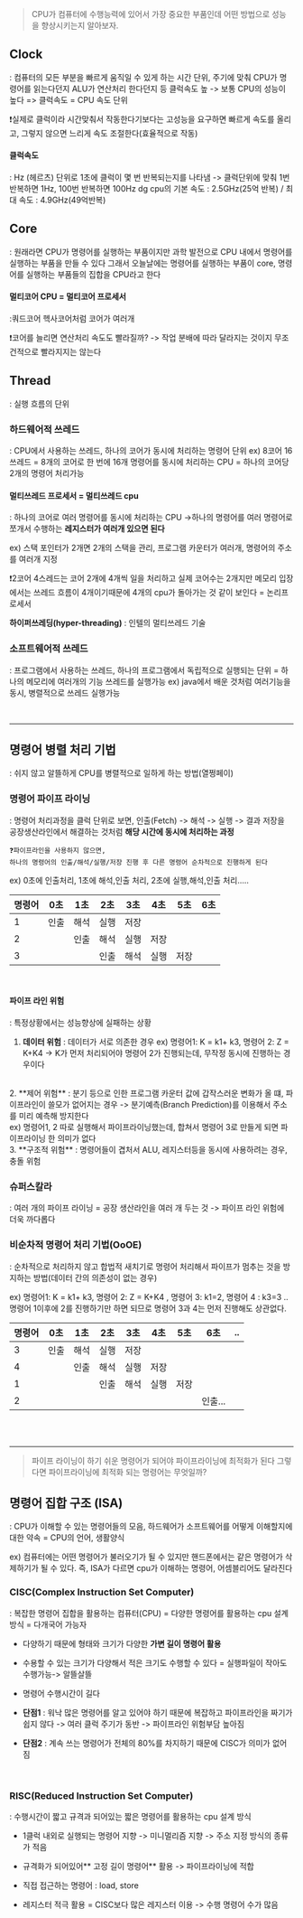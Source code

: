 > CPU가 컴퓨터에 수행능력에 있어서 가장 중요한 부품인데
> 어떤 방법으로 성능을 향상시키는지 알아보자.

## Clock
: 컴퓨터의 모든 부분을 빠르게 움직일 수 있게 하는 시간 단위, 주기에 맞춰 CPU가 명령어를 읽는다던지 ALU가 연산처리 한다던지 등
클럭속도 높 ->  보통 CPU의 성능이 높다 => 클럭속도 = CPU 속도 단위

❗️실제로 클럭이라 시간맞춰서 작동한다기보다는 고성능을 요구하면 빠르게 속도를 올리고, 그렇지 않으면 느리게 속도 조절한다(효율적으로 작동)

#### 클럭속도 
: Hz (헤르츠) 단위로 1초에 클럭이 몇 번 반복되는지를 나타냄
-> 클럭단위에 맞춰 1번 반복하면 1Hz, 100번 반복하면 100Hz
dg
cpu의 기본 속도 : 2.5GHz(25억 반복) / 최대 속도 : 4.9GHz(49억반복)


## Core
: 원래라면 CPU가 명령어를 실행하는 부품이지만 과학 발전으로 CPU 내에서 명령어를 실행하는 부품을 만들 수 있다 그래서 오늘날에는 명령어를 실행하는 부품이 core, 명령어를 실행하는 부품들의 집합을 CPU라고 한다

#### 멀티코어 CPU = 멀티코어 프로세서
:쿼드코어 헥사코어처럼 코어가 여러개

❗️코어를 늘리면 연산처리 속도도 빨라질까? -> 작업 분배에 따라 달라지는 것이지 무조건적으로 빨라지지는 않는다

## Thread
: 실행 흐름의 단위

### 하드웨어적 쓰레드
: CPU에서 사용하는 쓰레드, 하나의 코어가 동시에 처리하는 명령어 단위
ex) 8코어 16쓰레드 = 8개의 코어로 한 번에 16개 명령어를 동시에 처리하는 CPU = 하나의 코어당 2개의 명령어 처리가능

#### 멀티쓰레드 프로세서 = 멀티쓰레드 cpu
: 하나의 코어로 여러 명령어를 동시에 처리하는 CPU
->하나의 명령어를 여러 명령어로 쪼개서 수행하는 **레지스터가 여러개 있으면 된다**

ex) 스택 포인터가 2개면 2개의 스택을 관리, 프로그램 카운터가 여러개, 명령어의 주소를 여러개 지정

❗️2코어 4스레드는 코어 2개에 4개씩 일을 처리하고 실제 코어수는 2개지만 메모리 입장에서는 쓰레드 흐름이 4개이기때문에 4개의 cpu가 돌아가는 것 같이 보인다 = 논리프로세서

**하이퍼쓰레딩(hyper-threading)** : 인텔의 멀티쓰레드 기술


### 소프트웨어적 쓰레드
: 프로그램에서 사용하는 쓰레드, 하나의 프로그램에서 독립적으로 실행되는 단위 = 하나의 메모리에 여러개의 기능 쓰레드를 실행가능
ex) java에서 배운 것처럼 여러기능을 동시, 병렬적으로 쓰레드 실행가능

<br>

---
## 명령어 병렬 처리 기법
: 쉬지 않고 알뜰하게 CPU를 병렬적으로 일하게 하는 방법(열쩡페이)
### 명령어 파이프 라이닝
: 명령어 처리과정을 클럭 단위로 보면, 인출(Fetch) -> 해석 -> 실행 -> 결과 저장을 공장생산라인에서 해결하는 것처럼 **해당 시간에 동시에 처리하는 과정**
					
    ❓파이프라인을 사용하지 않으면,
    하나의 명령어의 인출/해석/실행/저장 진행 후 다른 명령어 순차적으로 진행하게 된다

ex) 0초에 인출처리, 1초에 해석,인출 처리, 2초에 실행,해석,인출 처리.....

|명령어| 0초 | 1초 | 2초 | 3초 |4초|5초|6초|
|---| --- | --- | --- | --- |---|---|---|
|1|인출|해석|실행|저장|
|2||인출|해석|실행|저장|
|3|||인출|해석|실행|저장||
<br>

#### 파이프 라인 위험
: 특정상황에서는 성능향상에 실패하는 상황

1. **데이터 위험** : 데이터가 서로 의존한 경우
ex) 명령어1: K = k1+ k3, 명령어 2: Z = K+K4 -> K가 먼저 처리되어야 명령어 2가 진행되는데, 무작정 동시에 진행하는 경우이다
<br>
2. **제어 위험** : 분기 등으로 인한 프로그램 카운터 값에 갑작스러운 변화가 올 떄, 파이프라인이 쓸모가 없어지는 경우
-> 분기예측(Branch Prediction)를 이용해서 주소를 미리 예측해 방지한다<br>
ex) 명령어1, 2 따로 실행해서 파이프라이닝했는데, 합쳐서 명령어 3로 만들게 되면 파이프라이닝 한 의미가 없다
<br>
3. **구조적 위험** : 명령어들이 겹처서 ALU, 레지스터등을 동시에 사용하려는 경우, 충돌 위험

### 슈퍼스칼라
: 여러 개의 파이프 라이닝 = 공장 생산라인을 여러 개 두는 것
-> 파이프 라인 위험에 더욱 까다롭다

### 비순차적 명령어 처리 기법(OoOE)
: 순차적으로 처리하지 않고 합법적 새치기로 명령어 처리해서 파이프가 멈추는 것을 방지하는 방법(데이터 간의 의존성이 없는 경우)

ex) 명령어1: K = k1+ k3, 명령어 2: Z = K+K4 , 명령어 3: k1=2, 명령어 4 : k3=3 .. 
명령어 1이후에 2를 진행하기만 하면 되므로 명령어 3과 4는 먼저 진행해도 상관없다.

|명령어| 0초 | 1초 | 2초 | 3초 |4초|5초|6초|..|
|---| --- | --- | --- | --- |---|---|---|---|
|3|인출|해석|실행|저장|
|4||인출|해석|실행|저장|
|1|||인출|해석|실행|저장||
|2|||||||인출...|

<br>
<br>

---
> 파이프 라이닝이 하기 쉬운 명령어가 되어야 파이프라이닝에 최적화가 된다
그렇다면 파이프라이닝에 최적화 되는 명령어는 무엇일까?

## 명령어 집합 구조 (ISA)
: CPU가 이해할 수 있는 명령어들의 모음, 하드웨어가 소프트웨어를 어떻게 이해할지에 대한 약속 = CPU의 언어, 생활양식

ex) 컴퓨터에는 어떤 명령어가 불러오기가 될 수 있지만 핸드폰에서는 같은 명령어가 삭제하기가 될 수 있다. 즉, ISA가 다르면 cpu가 이해하는 명령어, 어셈블리어도 달라진다

### CISC(Complex Instruction Set Computer)
: 복잡한 명령어 집합을 활용하는 컴퓨터(CPU) = 다양한 명령어를 활용하는 cpu 설계방식 = 다개국어 가능자

- 다양하기 때문에 형태와 크기가 다양한 **가변 길이 명령어 활용**

- 수용할 수 있는 크기가 다양해서 적은 크기도 수행할 수 있다 = 실행파일이 작아도 수행가능-> 알뜰살뜰

- 명령어 수행시간이 길다

- **단점1** : 워낙 많은 명령어를 알고 있어야 하기 때문에 복잡하고 파이프라인을 짜기가 쉽지 않다 -> 여러 클럭 주기가 동반 -> 파이프라인 위험부담 높아짐

- **단점2** : 계속 쓰는 명령어가 전체의 80%를 차지하기 때문에 CISC가 의미가 없어짐
<br>

### RISC(Reduced Instruction Set Computer)
: 수행시간이 짧고 규격과 되어있는 짧은 명령어를 활용하는 cpu 설계 방식

- 1클럭 내외로 실행되는 명령어 지향 -> 미니멀리즘 지향 -> 주소 지정 방식의 종류가 적음

- 규격화가 되어있어** 고정 길이 명령어** 활용 -> 파이프라이닝에 적합

- 직접 접근하는 명령어 : load, store 

- 레지스터 적극 활용 = CISC보다 많은 레지스터 이용 -> 수행 명령어 수가 많음